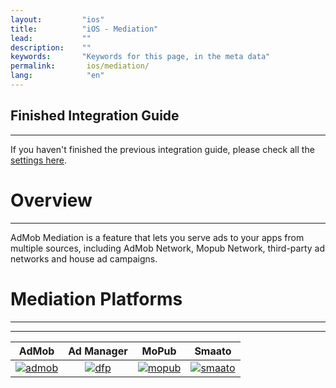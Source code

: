 ```yaml
---
layout:         "ios"
title:          "iOS - Mediation"
lead:           ""
description:    ""
keywords:       "Keywords for this page, in the meta data"
permalink:       ios/mediation/
lang:            "en"
---
```


## Finished Integration Guide
---
If you haven't finished the previous integration guide, please check all the [settings here](../integration-guide/).

# Overview
---
AdMob Mediation is a feature that lets you serve ads to your apps from multiple sources, including AdMob Network, Mopub Network, third-party ad networks and house ad campaigns.


# Mediation Platforms
---
---

| AdMob         | Ad Manager | MoPub        | Smaato         |
| :-----------: | :---------:| :-----------:| :------------: |
| [![admob]][1] | [![dfp]][2]| [![mopub]][3]| [![smaato]][4] |



[admob]: {{site.imgurl}}/admob-logo.png
[dfp]:   {{site.imgurl}}/GoogleAdManagerLogo.png
[mopub]: {{site.imgurl}}/mopub-logo.png
[smaato]: {{site.imgurl}}/smaato-logo.png

[1]: admob
[2]: dfp
[3]: mopub
[4]: smaato
